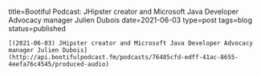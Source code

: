 
title=Bootiful Podcast: JHipster creator and Microsoft Java Developer Advocacy manager Julien Dubois
date=2021-06-03
type=post
tags=blog
status=published
~~~~~~
[(2021-06-03) JHipster creator and Microsoft Java Developer Advocacy manager Julien Dubois](http://api.bootifulpodcast.fm/podcasts/76485cfd-edff-41ac-8655-4eefa76c4545/produced-audio) 
            
